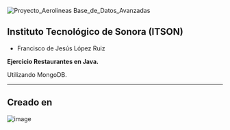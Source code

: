 ![Proyecto_Aerolineas Base_de_Datos_Avanzadas](https://github.com/Franciscolrf/MongoRestaurantes_LopezFrancisco/assets/150647816/27ea6fc6-c1ce-49f6-9f72-18d05f7c44a1)





## Instituto Tecnológico de Sonora (ITSON)

- Francisco de Jesús López Ruiz 


**Ejercicio Restaurantes en Java.**

Utilizando MongoDB.

---
## Creado en

![image](https://github.com/Franciscolrf/proyectoSistemaTramites/assets/150647816/204b634e-210d-4376-b9ba-cfd5cc496332)

